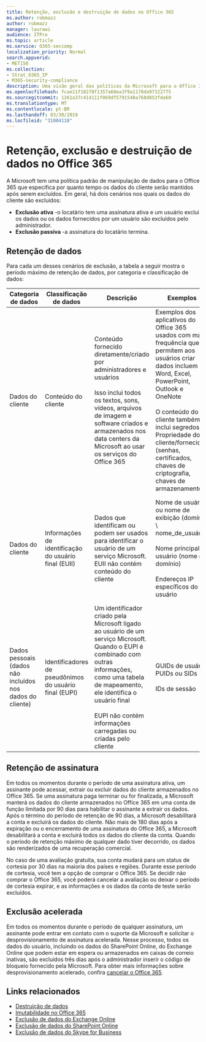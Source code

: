 ```yaml
---
title: Retenção, exclusão e destruição de dados no Office 365
ms.author: robmazz
author: robmazz
manager: laurawi
audience: ITPro
ms.topic: article
ms.service: O365-seccomp
localization_priority: Normal
search.appverid:
- MET150
ms.collection:
- Strat_O365_IP
- M365-security-compliance
description: Uma visão geral das políticas da Microsoft para o Office 365 em relação à retenção, exclusão e destruição de dados.
ms.openlocfilehash: fcae11f10278f1357a68ea3f9a1178da97322775
ms.sourcegitcommit: 1261a37c414111f869df5791548a768d853fda60
ms.translationtype: MT
ms.contentlocale: pt-BR
ms.lasthandoff: 03/30/2019
ms.locfileid: "31004118"
---
```

# <a name="data-retention-deletion-and-destruction-in-office-365"></a>Retenção, exclusão e destruição de dados no Office 365

A Microsoft tem uma política padrão de manipulação de dados para o Office 365 que especifica por quanto tempo os dados do cliente serão mantidos após serem excluídos. Em geral, há dois cenários nos quais os dados do cliente são excluídos:

- **Exclusão ativa** -o locatário tem uma assinatura ativa e um usuário exclui os dados ou os dados fornecidos por um usuário são excluídos pelo administrador.
- **Exclusão passiva** -a assinatura do locatário termina.

## <a name="data-retention"></a>Retenção de dados

Para cada um desses cenários de exclusão, a tabela a seguir mostra o período máximo de retenção de dados, por categoria e classificação de dados:

| Categoria de dados | Classificação de dados | Descrição | Exemplos | Período de retenção |
|-----------------|-----------------|-----------------|----------------------------------|-------------------------------|
| Dados do cliente | Conteúdo do cliente| Conteúdo fornecido diretamente/criado por administradores e usuários <br><br> Isso inclui todos os textos, sons, vídeos, arquivos de imagem e software criados e armazenados nos data centers da Microsoft ao usar os serviços do Office 365 | Exemplos dos aplicativos do Office 365 usados com mais frequência que permitem aos usuários criar dados incluem Word, Excel, PowerPoint, Outlook e OneNote <br><br> O conteúdo do cliente também inclui segredos de Propriedade do cliente/fornecidos (senhas, certificados, chaves de criptografia, chaves de armazenamento) | **Cenário de exclusão ativa:** no máximo 30 dias <br><br> **Cenário de exclusão passiva:** no máximo 180 dias |
| Dados do cliente | Informações de identificação do usuário final (EUII) | Dados que identificam ou podem ser usados para identificar o usuário de um serviço Microsoft. EUII não contém conteúdo do cliente | Nome de usuário ou nome de exibição (domínio \ nome_de_usuário) <br><br> Nome principal do usuário (nome @ domínio) <br><br>  Endereços IP específicos do usuário | **Cenário de exclusão ativa:** no máximo 180 dias (apenas uma ação de administrador de locatário) <br><br> **Cenário de exclusão passiva:** no máximo 180 dias |
| Dados pessoais <br> (dados não incluídos nos dados do cliente) | Identificadores de pseudônimos do usuário final (EUPI) | Um identificador criado pela Microsoft ligado ao usuário de um serviço Microsoft. Quando o EUPI é combinado com outras informações, como uma tabela de mapeamento, ele identifica o usuário final <br><br> EUPI não contém informações carregadas ou criadas pelo cliente | GUIDs de usuário, PUIDs ou SIDs <br><br> IDs de sessão | **Cenário de exclusão ativa:** no máximo 30 dias <br><br> **Cenário de exclusão passiva:** no máximo 180 dias |

## <a name="subscription-retention"></a>Retenção de assinatura

Em todos os momentos durante o período de uma assinatura ativa, um assinante pode acessar, extrair ou excluir dados do cliente armazenados no Office 365. Se uma assinatura paga terminar ou for finalizada, a Microsoft manterá os dados do cliente armazenados no Office 365 em uma conta de função limitada por 90 dias para habilitar o assinante a extrair os dados. Após o término do período de retenção de 90 dias, a Microsoft desabilitará a conta e excluirá os dados do cliente. Não mais de 180 dias após a expiração ou o encerramento de uma assinatura do Office 365, a Microsoft desabilitará a conta e excluirá todos os dados do cliente da conta. Quando o período de retenção máximo de qualquer dado tiver decorrido, os dados são renderizados de uma recuperação comercial.

No caso de uma avaliação gratuita, sua conta mudará para um status de cortesia por 30 dias na maioria dos países e regiões. Durante esse período de cortesia, você tem a opção de comprar o Office 365. Se decidir não comprar o Office 365, você poderá cancelar a avaliação ou deixar o período de cortesia expirar, e as informações e os dados da conta de teste serão excluídos.

## <a name="expedited-deletion"></a>Exclusão acelerada
Em todos os momentos durante o período de qualquer assinatura, um assinante pode entrar em contato com o suporte da Microsoft e solicitar o desprovisionamento de assinatura acelerada. Nesse processo, todos os dados do usuário, incluindo os dados do SharePoint Online, do Exchange Online que podem estar em espera ou armazenados em caixas de correio inativas, são excluídos três dias após o administrador inserir o código de bloqueio fornecido pela Microsoft. Para obter mais informações sobre desprovisionamento acelerado, confira [cancelar o Office 365](https://support.office.com/article/Cancel-Office-365-for-business-b1bc0bef-4608-4601-813a-cdd9f746709a).

## <a name="related-links"></a>Links relacionados
- [Destruição de dados](office-365-data-destruction.md)
- [Imutabilidade no Office 365](office-365-data-immutability.md)
- [Exclusão de dados do Exchange Online](office-365-exchange-online-data-deletion.md)
- [Exclusão de dados do SharePoint Online](office-365-sharepoint-online-data-deletion.md)
- [Exclusão de dados do Skype for Business](office-365-skype-data-deletion.md)